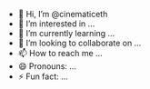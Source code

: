 - 👋 Hi, I’m @cinematiceth
- 👀 I’m interested in ...
- 🌱 I’m currently learning ...
- 💞️ I’m looking to collaborate on ...
- 📫 How to reach me ...
- 😄 Pronouns: ...
- ⚡ Fun fact: ...

<!---
cinematiceth/cinematiceth is a ✨ special ✨ repository because its `README.md` (this file) appears on your GitHub profile.
You can click the Preview link to take a look at your changes.
--->
